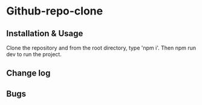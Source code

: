 # Github-repo-clone

## Installation & Usage

Clone the repository and from the root directory, type 'npm i'. Then npm run dev to run the project.

## Change log


## Bugs
